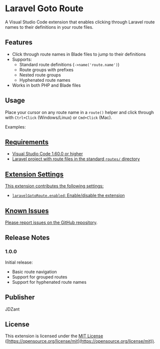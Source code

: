 # Laravel Goto Route

A Visual Studio Code extension that enables clicking through Laravel route names to their definitions in your route files.

## Features

- Click through route names in Blade files to jump to their definitions
- Supports:
  - Standard route definitions (`->name('route.name')`)
  - Route groups with prefixes
  - Nested route groups
  - Hyphenated route names
- Works in both PHP and Blade files

## Usage

Place your cursor on any route name in a `route()` helper and click through with `Ctrl+Click` (Windows/Linux) or `Cmd+Click` (Mac).

Examples:

<a href="{{ route('products.show') }}">
<a href="{{ route('auth.settings.profile') }}">
<a href="{{ route('blog.categories.create') }}">

## Requirements

- Visual Studio Code 1.60.0 or higher
- Laravel project with route files in the standard `routes/` directory

## Extension Settings

This extension contributes the following settings:

* `laravelGotoRoute.enabled`: Enable/disable the extension

## Known Issues

Please report issues on the [GitHub repository](https://github.com/JDZant/laravel-goto-route/issues).

## Release Notes

### 1.0.0

Initial release:
- Basic route navigation
- Support for grouped routes
- Support for hyphenated route names

## Publisher

JDZant

## License

This extension is licensed under the [MIT License](LICENSE) ([https://opensource.org/license/mit](https://opensource.org/license/mit)).

